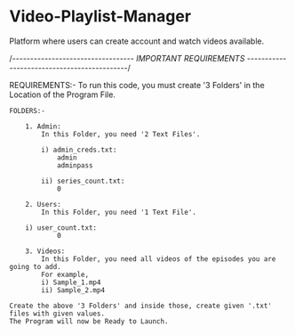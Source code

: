 # Video-Playlist-Manager
Platform where users can create account and watch videos available.

/*---------------------------------- IMPORTANT REQUIREMENTS --------------------------------------------*/

REQUIREMENTS:-
	To run this code, you must create '3 Folders' in the Location of the Program File.

	FOLDERS:-

		1. Admin:
			In this Folder, you need '2 Text Files'.
	
      		i) admin_creds.txt:
				admin
				adminpass

			ii) series_count.txt:
				0

		2. Users:
			In this Folder, you need '1 Text File'.

		i) user_count.txt:
				0

		3. Videos:
			In this Folder, you need all videos of the episodes you are going to add.
			For example,
			i) Sample_1.mp4
			ii) Sample_2.mp4
	
	Create the above '3 Folders' and inside those, create given '.txt' files with given values.
	The Program will now be Ready to Launch.

